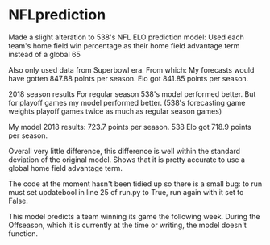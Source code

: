 # NFLprediction
Made a slight alteration to 538's NFL ELO prediction model:
Used each team's home field win percentage as their home field advantage term instead of a global 65

Also only used data from Superbowl era.
From which: My forecasts would have gotten 847.88 points per season. Elo got 841.85 points per season.

2018 season results
For regular season 538's model performed better.
But for playoff games my model performed better. (538's forecasting game weights playoff games twice as much as regular season games)

My model 2018 results: 723.7 points per season.
538 Elo got 718.9 points per season.

Overall very little difference, this difference is well within the standard deviation of the original model.  Shows that it is pretty accurate to use a global home field advantage term. 

The code at the moment hasn't been tidied up so there is a small bug: to run must set updatebool in line 25 of run.py to True, run again with it set to False. 

This model predicts a team winning its game the following week.  During the Offseason, which it is currently at the time or writing, the model doesn't function.
